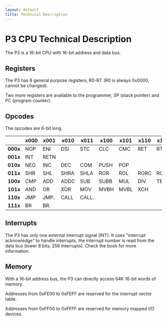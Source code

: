 ```yaml
---
layout: default
title: Technical Description
---
```


# P3 CPU Technical Description #

The P3 is a 16-bit CPU with 16-bit address and data bus.

## Registers ##

The P3 has 8 general purpose registers, R0-R7. (R0 is always 0x0000, cannot be changed).

Two more registers are available to the programmer, SP (stack pointer) and PC (program counter).

## Opcodes ##

The opcodes are 6-bit long.

|          | x000  | x001  | x010  | x011  | x100  | x101  | x110  | x111  |
|----------|-------|-------|-------|-------|-------|-------|-------|-------|
| **000x** | NOP   | ENI   | DSI   | STC   | CLC   | CMC   | RET   | RTI   |
| **001x** | INT   | RETN  |       |       |       |       |       |       |
| **010x** | NEG   | INC   | DEC   | COM   | PUSH  | POP   |       |       |
| **011x** | SHR   | SHL   | SHRA  | SHLA  | ROR   | ROL   | RORC  | ROLC  |
| **100x** | CMP   | ADD   | ADDC  | SUB   | SUBB  | MUL   | DIV   | TEST  |
| **101x** | AND   | OR    | XOR   | MOV   | MVBH  | MVBL  | XCH   |       |
| **110x** | JMP   | JMP.  | CALL  | CALL. |       |       |       |       |
| **111x** | BR    | BR.   |       |       |       |       |       |       |

## Interrupts ##

The P3 has only one external interrupt signal (INT). It uses "interrupt acknowledge" to handle interrupts, the interrupt number is read from the data bus (lower 8 bits, 256 interrupts). Check the book for more information.

## Memory ##

With a 16-bit address bus, the P3 can directly access 64K 16-bit words of memory.

Addresses from 0xFE00 to 0xFEFF are reserved for the interrupt vector table.

Addresses from 0xFF00 to 0xFFFF are reserved for memory mapped I/O devices.
